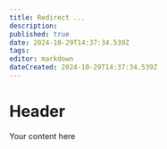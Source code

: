 ```yaml
---
title: Redirect ...
description: 
published: true
date: 2024-10-29T14:37:34.539Z
tags: 
editor: markdown
dateCreated: 2024-10-29T14:37:34.539Z
---
```


# Header
Your content here